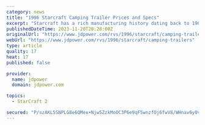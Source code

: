 ```yaml
---
category: news
title: "1996 Starcraft Camping Trailer Prices and Specs"
excerpt: "Starcraft has a rich manufacturing history dating back to 1903 as a producer of farm equipment and later boats. Entering the recreational vehicle marketplace in 1964, Starcraft began producing a folding camping trailer. Eventually, Starcraft added truck ..."
publishedDateTime: 2023-11-20T20:28:00Z
originalUrl: "https://www.jdpower.com/rvs/1996/starcraft/camping-trailers"
webUrl: "https://www.jdpower.com/rvs/1996/starcraft/camping-trailers"
type: article
quality: 17
heat: 17
published: false

provider:
  name: jdpower
  domain: jdpower.com

topics:
  - StarCraft 2

secured: "P/szAKL5SNPLG8e6QMex+Njw5ZzkMoOC3P6e9qF5wnzfOj6fwV8/WHnav6y0vBxZ4R/vDMM6maipgKUh4QrvvNJ70ozgJIHitLNiSN3+l6gkXH+IehPuFpvCZwZxX7Vaez+uwspz+Kp+fufmNGUx3tyQ7UAqc6sgIVuGR8+lHCAJP1AWNIV66UUFb0uHtbGc36EsXsJqY5JAps16pZWJczRQfhNeMERKHmxrGXuIhdchEk3gVKAg9WoYNYufWJMyHXXapNSXrj/gqhdyRQseJVE+Vv3Ox1R6dDoKbZnr7hfV7RkCG3+aBBWFx/uL5dzYLb51dU1n0U+pyxT7f6+m+EOQygrAguMMC3KmGUr9EbU=;9kwaDOOL9BCDuYQAofKbSA=="
---
```


